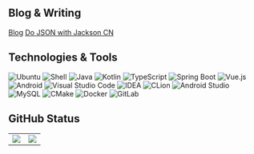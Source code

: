 ## Blog & Writing

[Blog](https://imcloudfloating.github.io/blog)
[Do JSON with Jackson CN](https://imcloudfloating.github.io/do-json-with-jackson-cn)

## Technologies & Tools

![Ubuntu](https://img.shields.io/static/v1?style=flat-square&logo=Ubuntu&color=orange&label=OS&message=Ubuntu)
![Shell](https://img.shields.io/static/v1?style=flat-square&logo=GNUBash&color=4EAA25&label=Shell&message=Bash)
![Java](https://img.shields.io/static/v1?style=flat-square&logo=Java&color=4EAA25&label=Code&message=Java)
![Kotlin](https://img.shields.io/static/v1?style=flat-square&logo=Kotlin&color=4EAA25&label=Code&message=Kotlin)
![TypeScript](https://img.shields.io/static/v1?style=flat-square&logo=TypeScript&color=4EAA25&label=Code&message=TypeScript)
![Spring Boot](https://img.shields.io/static/v1?style=flat-square&logo=SpringBoot&color=4EAA25&label=Code&message=Spring+Boot)
![Vue.js](https://img.shields.io/static/v1?style=flat-square&logo=Vue.js&color=4EAA25&label=Code&message=Vue.js)
![Android](https://img.shields.io/static/v1?style=flat-square&logo=Android&color=4EAA25&label=Code&message=Android)
![Visual Studio Code](https://img.shields.io/static/v1?style=flat-square&logo=VisualStudioCode&color=blueviolet&label=Editor&message=Visual+Studio+Code)
![IDEA](https://img.shields.io/static/v1?style=flat-square&logo=IntelliJIDEA&color=blueviolet&label=Editor&message=IntelliJ+IDEA)
![CLion](https://img.shields.io/static/v1?style=flat-square&logo=CLion&color=blueviolet&label=Editor&message=CLion)
![Android Studio](https://img.shields.io/static/v1?style=flat-square&logo=AndroidStudio&color=blueviolet&label=Editor&message=Android+Studio)
![MySQL](https://img.shields.io/static/v1?style=flat-square&logo=MySQL&color=blue&label=Tools&message=MySQL)
![CMake](https://img.shields.io/static/v1?style=flat-square&logo=Cmake&color=blue&label=Tools&message=CMake)
![Docker](https://img.shields.io/static/v1?style=flat-square&logo=Docker&color=blue&label=Tools&message=Docker)
![GitLab](https://img.shields.io/static/v1?style=flat-square&logo=GitLab&color=blue&label=Tools&message=GitLab)

## GitHub Status

<table>
  <tr>
    <td>
      <img src="https://github-readme-stats.vercel.app/api?username=imcloudfloating&show_icons=true&locale=cn&hide=prs&include_all_commits=true&hide_border=true" style="max-height: 165px">
    </td>
    <td>
      <img src="https://github-readme-stats.vercel.app/api/top-langs/?username=imcloudfloating&layout=compact&locale=cn&hide_border=true">
    </td>
  </tr>
</table>
